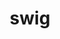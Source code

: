 ---
title: "swig"
layout: cache
categories: [package, develop-2023-11-05]
meta: {"versions": ["4.0.2-fortran", "4.1.1"], "compilers": ["cce@=15.0.1", "gcc@=11.1.0", "gcc@=11.3.0", "gcc@=11.4.0", "gcc@=9.4.0", "oneapi@=2023.2.0"], "oss": ["rhel8", "ubuntu20.04", "ubuntu22.04"], "platforms": ["linux"], "targets": ["neoverse_v1", "ppc64le", "x86_64_v3", "zen4"], "stacks": ["data-vis-sdk", "e4s", "e4s-cray-rhel", "e4s-neoverse_v1", "e4s-oneapi", "e4s-power", "gpu-tests", "ml-linux-x86_64-cpu", "ml-linux-x86_64-cuda", "ml-linux-x86_64-rocm", "root"], "num_specs": 11, "num_specs_by_stack": {"e4s-cray-rhel": 2, "root": 11, "e4s-neoverse_v1": 2, "e4s-power": 2, "gpu-tests": 1, "data-vis-sdk": 1, "e4s": 2, "e4s-oneapi": 1, "ml-linux-x86_64-cuda": 1, "ml-linux-x86_64-rocm": 1, "ml-linux-x86_64-cpu": 1}}
spec_details: [{"hash": "mllafg7yxyzsnj3tr7ecv6b5kzb2ozbd", "compiler": "cce@=15.0.1", "versions": ["4.1.1"], "os": "rhel8", "platform": "linux", "target": "zen4", "variants": ["build_system=autotools"], "stacks": ["e4s-cray-rhel", "root"], "size": "-", "tarball": "https://binaries.spack.io/develop-2023-11-05/build_cache/linux-rhel8-zen4/cce-15.0.1/swig-4.1.1/linux-rhel8-zen4-cce-15.0.1-swig-4.1.1-mllafg7yxyzsnj3tr7ecv6b5kzb2ozbd.spack"}, {"hash": "zwf43etlper636lpp6zbt7gen3owwup2", "compiler": "cce@=15.0.1", "versions": ["4.0.2-fortran"], "os": "rhel8", "platform": "linux", "target": "zen4", "variants": ["build_system=autotools"], "stacks": ["e4s-cray-rhel", "root"], "size": "-", "tarball": "https://binaries.spack.io/develop-2023-11-05/build_cache/linux-rhel8-zen4/cce-15.0.1/swig-4.0.2-fortran/linux-rhel8-zen4-cce-15.0.1-swig-4.0.2-fortran-zwf43etlper636lpp6zbt7gen3owwup2.spack"}, {"hash": "t66b3wk74cfmyd62kdkgfra44k5fmyaw", "compiler": "gcc@=11.4.0", "versions": ["4.1.1"], "os": "ubuntu20.04", "platform": "linux", "target": "neoverse_v1", "variants": ["build_system=autotools"], "stacks": ["e4s-neoverse_v1", "root"], "size": "-", "tarball": "https://binaries.spack.io/develop-2023-11-05/build_cache/linux-ubuntu20.04-neoverse_v1/gcc-11.4.0/swig-4.1.1/linux-ubuntu20.04-neoverse_v1-gcc-11.4.0-swig-4.1.1-t66b3wk74cfmyd62kdkgfra44k5fmyaw.spack"}, {"hash": "colqv2jxvulyk5dz22am22tbp7js2d66", "compiler": "gcc@=11.4.0", "versions": ["4.0.2-fortran"], "os": "ubuntu20.04", "platform": "linux", "target": "neoverse_v1", "variants": ["build_system=autotools"], "stacks": ["e4s-neoverse_v1", "root"], "size": "-", "tarball": "https://binaries.spack.io/develop-2023-11-05/build_cache/linux-ubuntu20.04-neoverse_v1/gcc-11.4.0/swig-4.0.2-fortran/linux-ubuntu20.04-neoverse_v1-gcc-11.4.0-swig-4.0.2-fortran-colqv2jxvulyk5dz22am22tbp7js2d66.spack"}, {"hash": "qljcvrmgm3e5cbti2opgmzzw4kuu7ixr", "compiler": "gcc@=9.4.0", "versions": ["4.1.1"], "os": "ubuntu20.04", "platform": "linux", "target": "ppc64le", "variants": ["build_system=autotools"], "stacks": ["e4s-power", "root"], "size": "-", "tarball": "https://binaries.spack.io/develop-2023-11-05/build_cache/linux-ubuntu20.04-ppc64le/gcc-9.4.0/swig-4.1.1/linux-ubuntu20.04-ppc64le-gcc-9.4.0-swig-4.1.1-qljcvrmgm3e5cbti2opgmzzw4kuu7ixr.spack"}, {"hash": "6xusccb77ngccnnwnosjox4w52vpdspu", "compiler": "gcc@=9.4.0", "versions": ["4.0.2-fortran"], "os": "ubuntu20.04", "platform": "linux", "target": "ppc64le", "variants": ["build_system=autotools"], "stacks": ["e4s-power", "root"], "size": "-", "tarball": "https://binaries.spack.io/develop-2023-11-05/build_cache/linux-ubuntu20.04-ppc64le/gcc-9.4.0/swig-4.0.2-fortran/linux-ubuntu20.04-ppc64le-gcc-9.4.0-swig-4.0.2-fortran-6xusccb77ngccnnwnosjox4w52vpdspu.spack"}, {"hash": "yqcbnbg74neyfy2oc3em4qsnmigm7i3j", "compiler": "gcc@=11.1.0", "versions": ["4.1.1"], "os": "ubuntu20.04", "platform": "linux", "target": "x86_64_v3", "variants": ["build_system=autotools"], "stacks": ["gpu-tests", "data-vis-sdk", "root"], "size": "-", "tarball": "https://binaries.spack.io/develop-2023-11-05/build_cache/linux-ubuntu20.04-x86_64_v3/gcc-11.1.0/swig-4.1.1/linux-ubuntu20.04-x86_64_v3-gcc-11.1.0-swig-4.1.1-yqcbnbg74neyfy2oc3em4qsnmigm7i3j.spack"}, {"hash": "vactxz3cikwg2lght73jb2zdz3xp5nnj", "compiler": "gcc@=11.4.0", "versions": ["4.1.1"], "os": "ubuntu20.04", "platform": "linux", "target": "x86_64_v3", "variants": ["build_system=autotools"], "stacks": ["root", "e4s"], "size": "-", "tarball": "https://binaries.spack.io/develop-2023-11-05/build_cache/linux-ubuntu20.04-x86_64_v3/gcc-11.4.0/swig-4.1.1/linux-ubuntu20.04-x86_64_v3-gcc-11.4.0-swig-4.1.1-vactxz3cikwg2lght73jb2zdz3xp5nnj.spack"}, {"hash": "nyrj62fk4urpl2evvsv5fr2pb6vui2kw", "compiler": "gcc@=11.4.0", "versions": ["4.0.2-fortran"], "os": "ubuntu20.04", "platform": "linux", "target": "x86_64_v3", "variants": ["build_system=autotools"], "stacks": ["root", "e4s"], "size": "-", "tarball": "https://binaries.spack.io/develop-2023-11-05/build_cache/linux-ubuntu20.04-x86_64_v3/gcc-11.4.0/swig-4.0.2-fortran/linux-ubuntu20.04-x86_64_v3-gcc-11.4.0-swig-4.0.2-fortran-nyrj62fk4urpl2evvsv5fr2pb6vui2kw.spack"}, {"hash": "56qmur2gtlvreue44tmcwhcm2x6ouzul", "compiler": "oneapi@=2023.2.0", "versions": ["4.1.1"], "os": "ubuntu20.04", "platform": "linux", "target": "x86_64_v3", "variants": ["build_system=autotools"], "stacks": ["e4s-oneapi", "root"], "size": "-", "tarball": "https://binaries.spack.io/develop-2023-11-05/build_cache/linux-ubuntu20.04-x86_64_v3/oneapi-2023.2.0/swig-4.1.1/linux-ubuntu20.04-x86_64_v3-oneapi-2023.2.0-swig-4.1.1-56qmur2gtlvreue44tmcwhcm2x6ouzul.spack"}, {"hash": "wfphzhierbruuezyxrfx7xft2vm4tapo", "compiler": "gcc@=11.3.0", "versions": ["4.0.2-fortran"], "os": "ubuntu22.04", "platform": "linux", "target": "x86_64_v3", "variants": ["build_system=autotools"], "stacks": ["ml-linux-x86_64-cuda", "ml-linux-x86_64-rocm", "ml-linux-x86_64-cpu", "root"], "size": "-", "tarball": "https://binaries.spack.io/develop-2023-11-05/build_cache/linux-ubuntu22.04-x86_64_v3/gcc-11.3.0/swig-4.0.2-fortran/linux-ubuntu22.04-x86_64_v3-gcc-11.3.0-swig-4.0.2-fortran-wfphzhierbruuezyxrfx7xft2vm4tapo.spack"}]
---